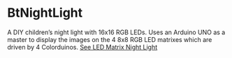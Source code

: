 # BtNightLight 

A DIY children’s night light with 16x16 RGB LEDs. Uses an Arduino UNO as a master to display the images on the 4 8x8 RGB LED matrixes which are driven by 4 Colorduinos. [See LED Matrix Night Light](http://bittailor.ch/projects/night_light.html)
